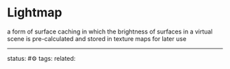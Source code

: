 # Lightmap

a form of surface caching in which the brightness of surfaces in a virtual scene is pre-calculated and stored in texture maps for later use


---
status: #⚙️ 
tags: 
related: 